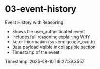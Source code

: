 # 03-event-history

Event History with Reasoning

- Shows the user_authenticated event
- Includes full reasoning explaining WHY
- Actor information (system: google_oauth)
- Data payload visible in collapsible section
- Timestamp of the event

Timestamp: 2025-08-10T19:27:39.355Z